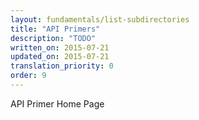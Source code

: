 ```yaml
---
layout: fundamentals/list-subdirectories
title: "API Primers"
description: "TODO"
written_on: 2015-07-21
updated_on: 2015-07-21
translation_priority: 0
order: 9
---
```


API Primer Home Page
